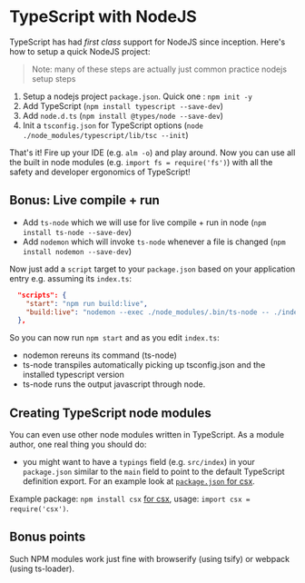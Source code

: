 # TypeScript with NodeJS
TypeScript has had *first class* support for NodeJS since inception. Here's how to setup a quick NodeJS project:

> Note: many of these steps are actually just common practice nodejs setup steps

1. Setup a nodejs project `package.json`. Quick one : `npm init -y`
1. Add TypeScript (`npm install typescript --save-dev`)
1. Add `node.d.ts` (`npm install @types/node --save-dev`)
1. Init a `tsconfig.json` for TypeScript options (`node ./node_modules/typescript/lib/tsc --init`)

That's it! Fire up your IDE (e.g. `alm -o`) and play around. Now you can use all the built in node modules (e.g. `import fs = require('fs')`) with all the safety and developer ergonomics of TypeScript!

## Bonus: Live compile + run
* Add `ts-node` which we will use for live compile + run in node (`npm install ts-node --save-dev`)
* Add `nodemon` which will invoke `ts-node` whenever a file is changed (`npm install nodemon --save-dev`)

Now just add a `script` target to your `package.json` based on your application entry e.g. assuming its `index.ts`:

```json
  "scripts": {
    "start": "npm run build:live",
    "build:live": "nodemon --exec ./node_modules/.bin/ts-node -- ./index.ts"
  },
```
So you can now run `npm start` and as you edit `index.ts`: 

* nodemon rereuns its command (ts-node)
* ts-node transpiles automatically picking up tsconfig.json and the installed typescript version
* ts-node runs the output javascript through node.

## Creating TypeScript node modules

You can even use other node modules written in TypeScript. As a module author, one real thing you should do:

* you might want to have a `typings` field (e.g. `src/index`) in your `package.json` similar to the `main` field to point to the default TypeScript definition export. For an example look at [`package.json` for csx](https://github.com/typestyle/csx/blob/master/package.json).


Example package: `npm install csx` [for csx](https://www.npmjs.com/package/csx),  usage: `import csx = require('csx')`.


## Bonus points

Such NPM modules work just fine with browserify (using tsify) or webpack (using ts-loader).
